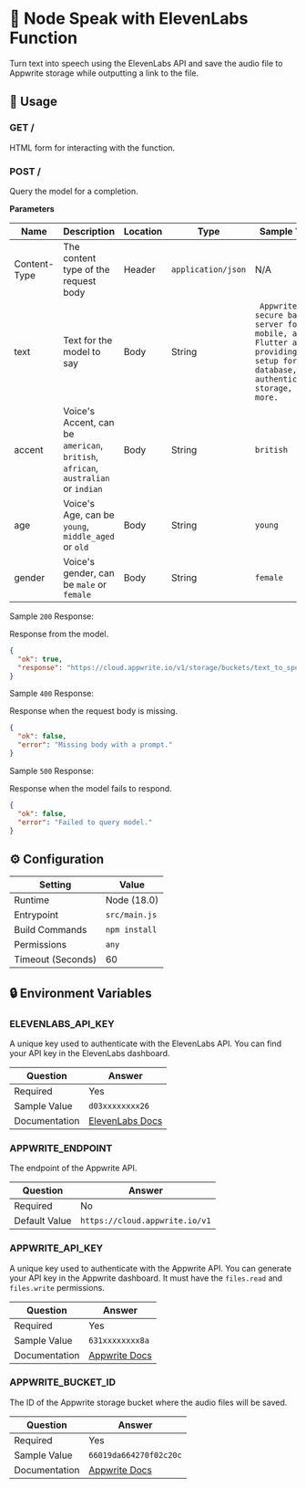 # 📣 Node Speak with ElevenLabs Function

Turn text into speech using the ElevenLabs API and save the audio file to Appwrite storage while outputting a link to the file.

## 🧰 Usage

### GET /

HTML form for interacting with the function.

### POST /

Query the model for a completion.

**Parameters**

| Name         | Description                                                                       | Location | Type               | Sample Value                                                                                                                                    | Required |
| ------------ | --------------------------------------------------------------------------------- | -------- | ------------------ | ----------------------------------------------------------------------------------------------------------------------------------------------- | -------- |
| Content-Type | The content type of the request body                                              | Header   | `application/json` | N/A                                                                                                                                             | Yes      |
| text         | Text for the model to say                                                         | Body     | String             | ` Appwrite is a secure backend server for web, mobile, and Flutter apps, providing easy setup for database, authentication, storage, and more.` | Yes      |
| accent       | Voice's Accent, can be `american`, `british`, `african`, `australian` or `indian` | Body     | String             | `british`                                                                                                                                       | No       |
| age          | Voice's Age, can be `young`, `middle_aged` or `old`                               | Body     | String             | `young`                                                                                                                                         | No       |
| gender       | Voice's gender, can be `male` or `female`                                         | Body     | String             | `female`                                                                                                                                        | No       |

Sample `200` Response:

Response from the model.

```json
{
  "ok": true,
  "response": "https://cloud.appwrite.io/v1/storage/buckets/text_to_speech/files/66019da664270f02c20c/view?project=project_id"
}
```

Sample `400` Response:

Response when the request body is missing.

```json
{
  "ok": false,
  "error": "Missing body with a prompt."
}
```

Sample `500` Response:

Response when the model fails to respond.

```json
{
  "ok": false,
  "error": "Failed to query model."
}
```

## ⚙️ Configuration

| Setting           | Value         |
| ----------------- | ------------- |
| Runtime           | Node (18.0)   |
| Entrypoint        | `src/main.js` |
| Build Commands    | `npm install` |
| Permissions       | `any`         |
| Timeout (Seconds) | 60            |

## 🔒 Environment Variables

### ELEVENLABS_API_KEY

A unique key used to authenticate with the ElevenLabs API. You can find your API key in the ElevenLabs dashboard.

| Question      | Answer                                                                      |
| ------------- | --------------------------------------------------------------------------- |
| Required      | Yes                                                                         |
| Sample Value  | `d03xxxxxxxx26`                                                             |
| Documentation | [ElevenLabs Docs](https://elevenlabs.io/docs/api-reference/getting-started) |

### APPWRITE_ENDPOINT

The endpoint of the Appwrite API.

| Question      | Answer                         |
| ------------- | ------------------------------ |
| Required      | No                             |
| Default Value | `https://cloud.appwrite.io/v1` |

### APPWRITE_API_KEY

A unique key used to authenticate with the Appwrite API. You can generate your API key in the Appwrite dashboard. It must have the `files.read` and `files.write` permissions.

| Question      | Answer                                                               |
| ------------- | -------------------------------------------------------------------- |
| Required      | Yes                                                                  |
| Sample Value  | `631xxxxxxxx8a`                                                      |
| Documentation | [Appwrite Docs](https://appwrite.io/docs/advanced/platform/api-keys) |

### APPWRITE_BUCKET_ID

The ID of the Appwrite storage bucket where the audio files will be saved.

| Question      | Answer                                                             |
| ------------- | ------------------------------------------------------------------ |
| Required      | Yes                                                                |
| Sample Value  | `66019da664270f02c20c`                                             |
| Documentation | [Appwrite Docs](https://appwrite.io/docs/products/storage/buckets) |
